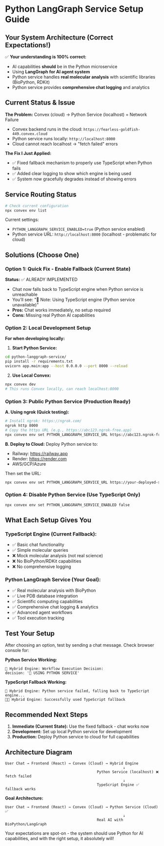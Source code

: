 # Python LangGraph Service Setup Guide

## Your System Architecture (Correct Expectations!)

✅ **Your understanding is 100% correct:**
- AI capabilities **should** be in the Python microservice
- Using **LangGraph for AI agent system** 
- Python service handles **real molecular analysis** with scientific libraries (BioPython, RDKit)
- Python service provides **comprehensive chat logging** and analytics

## Current Status & Issue

**The Problem:** Convex (cloud) → Python Service (localhost) = Network Failure
- Convex backend runs in the cloud: `https://fearless-goldfish-449.convex.cloud`
- Python service runs locally: `http://localhost:8000`
- Cloud cannot reach localhost → "fetch failed" errors

**The Fix I Just Applied:**
- ✅ Fixed fallback mechanism to properly use TypeScript when Python fails
- ✅ Added clear logging to show which engine is being used
- ✅ System now gracefully degrades instead of showing errors

## Service Routing Status

```bash
# Check current configuration
npx convex env list
```

Current settings:
- `PYTHON_LANGGRAPH_SERVICE_ENABLED=true` (Python service enabled)
- Python service URL: `http://localhost:8000` (localhost - problematic for cloud)

## Solutions (Choose One)

### Option 1: Quick Fix - Enable Fallback (Current State)
**Status:** ✅ ALREADY IMPLEMENTED
- Chat now falls back to TypeScript engine when Python service is unreachable
- You'll see: "🔄 Note: Using TypeScript engine (Python service unavailable)"
- **Pros:** Chat works immediately, no setup required
- **Cons:** Missing real Python AI capabilities

### Option 2: Local Development Setup
**For when developing locally:**

1. **Start Python Service:**
```bash
cd python-langgraph-service/
pip install -r requirements.txt
uvicorn app.main:app --host 0.0.0.0 --port 8000 --reload
```

2. **Use Local Convex:**
```bash
npx convex dev
# This runs Convex locally, can reach localhost:8000
```

### Option 3: Public Python Service (Production Ready)

**A. Using ngrok (Quick testing):**
```bash
# Install ngrok: https://ngrok.com/
ngrok http 8000
# Copy the https URL (e.g., https://abc123.ngrok-free.app)
npx convex env set PYTHON_LANGGRAPH_SERVICE_URL https://abc123.ngrok-free.app
```

**B. Deploy to Cloud:**
Deploy Python service to:
- Railway: https://railway.app
- Render: https://render.com  
- AWS/GCP/Azure

Then set the URL:
```bash
npx convex env set PYTHON_LANGGRAPH_SERVICE_URL https://your-deployed-service.com
```

### Option 4: Disable Python Service (Use TypeScript Only)
```bash
npx convex env set PYTHON_LANGGRAPH_SERVICE_ENABLED false
```

## What Each Setup Gives You

### TypeScript Engine (Current Fallback):
- ✅ Basic chat functionality
- ✅ Simple molecular queries  
- ❌ Mock molecular analysis (not real science)
- ❌ No BioPython/RDKit capabilities
- ❌ No comprehensive logging

### Python LangGraph Service (Your Goal):
- ✅ Real molecular analysis with BioPython
- ✅ Live PDB database integration
- ✅ Scientific computing capabilities
- ✅ Comprehensive chat logging & analytics
- ✅ Advanced agent workflows
- ✅ Tool execution tracking

## Test Your Setup

After choosing an option, test by sending a chat message. Check browser console for:

**Python Service Working:**
```
🚀 Hybrid Engine: Workflow Execution Decision: 
decision: '🐍 USING PYTHON SERVICE'
```

**TypeScript Fallback Working:**
```
🔄 Hybrid Engine: Python service failed, falling back to TypeScript engine...
📘✅ Hybrid Engine: Successfully used TypeScript fallback
```

## Recommended Next Steps

1. **Immediate (Current State):** Use the fixed fallback - chat works now
2. **Development:** Set up local Python service for development
3. **Production:** Deploy Python service to cloud for full capabilities

## Architecture Diagram

```
User Chat → Frontend (React) → Convex (Cloud) → Hybrid Engine
                                                      ↓
                                          Python Service (localhost) ❌ fetch failed
                                                      ↓
                                          TypeScript Engine ✅ fallback works
```

**Goal Architecture:**
```
User Chat → Frontend (React) → Convex (Cloud) → Python Service (Cloud) ✅
                                                      ↓
                                          Real AI with BioPython/LangGraph
```

Your expectations are spot-on - the system should use Python for AI capabilities, and with the right setup, it absolutely will!